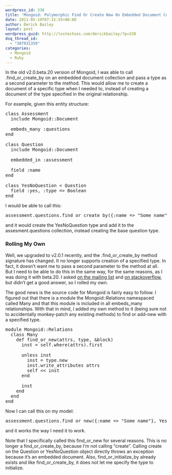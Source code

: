 ```yaml
---
wordpress_id: 338
title: 'Mongoid: Polymorphic Find Or Create New On Embedded Document Collections'
date: 2011-05-19T07:15:55+00:00
author: Derick Bailey
layout: post
wordpress_guid: http://lostechies.com/derickbailey/?p=338
dsq_thread_id:
  - "307931359"
categories:
  - Mongoid
  - Ruby
---
```

In the old v2.0.beta.20 version of Mongoid, I was able to call .find\_or\_create_by on an embedded document collection and pass a type as a second parameter to the method. This would allow me to create a document of a specific type when I needed to, instead of creating a document of the type specified in the original relationship.

For example, given this entity structure:

<pre class="brush:ruby">class Assessment
  include Mongoid::Document

  embeds_many :questions
end

class Question
  include Mongoid::Document
  
  embedded_in :assessment

  field :name
end

class YesNoQuestion &lt; Question
  field :yes, :type =&gt; Boolean
end
</pre>

 

I would be able to call this:

<pre class="brush:ruby">assessment.questions.find_or_create_by({:name =&gt; "Some name"}, YesNoQuestion)
</pre>

 

and it would create the YesNoQuestion type and add it to the assesment.questions collection, instead creating the base question type.

 

### Rolling My Own

Well, we upgraded to v2.0.1 recently, and the .find\_or\_create_by method signature has changed. It no longer supports creation of a specified type. In fact, it doesn&#8217;t want me to pass a second parameter to the method at all. But I need to be able to do this in the same way, for the same reasons, as I was doing it with beta.20. I asked [on the mailing list](http://groups.google.com/group/mongoid/browse_thread/thread/a4fe12e25b5a2809) and [on stackoverflow](http://stackoverflow.com/questions/5922705/polymorphic-find-or-create-by-with-mongoid-2-0-1-on-embedded-document-collectio), but didn&#8217;t get a good answer, so I rolled my own.

The good news is the source code for Mongoid is fairly easy to follow. I figured out that there is a module the Mongoid::Relations namespaced called Many and that this module is included in all embeds_many relationships. With that in mind, I added my own method to it (being sure not to accidentally monkey-patch any existing methods) to find or add-new with a specified type.

<pre class="brush:ruby">module Mongoid::Relations
  class Many
    def find_or_new(attrs, type, &block)
      inst = self.where(attrs).first

      unless inst
        inst = type.new
        inst.write_attributes attrs
        self &lt;&lt; inst
      end

      inst
    end
  end
end
</pre>

 

Now I can call this on my model:

<pre class="brush:ruby">assessment.questions.find_or_new({:name =&gt; "Some name"}, YesNoQuestion)</pre>

 

and it works the way I need it to work.

Note that I specifically called this find\_or\_new for several reasons. This is no longer a find\_or\_create\_by, because I&#8217;m not calling &#8220;create&#8221;. Calling create on the Question or YesNoQuestion object directly throws an exception because it&#8217;s an embedded document. Also, find\_or\_initialize\_by already exists and like find\_or\_create_by, it does not let me specify the type to initialize.